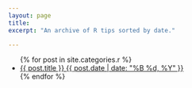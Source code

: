 ```yaml
---
layout: page
title:
excerpt: "An archive of R tips sorted by date."

---
```


<ul class="post-list">
{% for post in site.categories.r %} 
  <li><article><a href="{{ site.url }}{{ post.url }}">{{ post.title }} <span class="entry-date"><time datetime="{{ post.date | date_to_xmlschema }}">{{ post.date | date: "%B %d, %Y" }}</time></span></a></article></li>
{% endfor %}
</ul>
